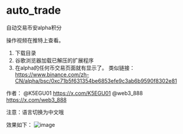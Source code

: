 # auto_trade
自动交易币安alpha积分

操作视频在推特上查看。

1. 下载目录
2. 谷歌浏览器加载已解压的扩展程序
3. 在alpha的任何币交易页面就有显示了。
类似链接：https://www.binance.com/zh-CN/alpha/bsc/0xc71b5f631354be6853efe9c3ab6b9590f8302e81

作者：
@K5EGU01  https://x.com/K5EGU01
@web3_888  https://x.com/web3_888

注意：语言切换为中文哦

效果如下：
![image](https://github.com/user-attachments/assets/76f981a8-4bf5-4178-b77d-ffc60eff7a81)
